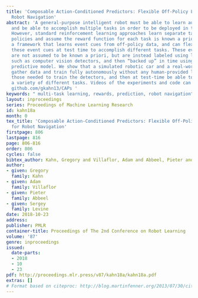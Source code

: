 ```yaml
---
title: 'Composable Action-Conditioned Predictors: Flexible Off-Policy Learning for
  Robot Navigation'
abstract: 'A general-purpose intelligent robot must be able to learn autonomously
  and be able to accomplish multiple tasks in order to be deployed in the real world.
  However, standard reinforcement learning approaches learn separate task-specific
  policies and assume the reward function for each task is known a priori. We propose
  a framework that learns event cues from off-policy data, and can flexibly combine
  these event cues at test time to accomplish different tasks. These event cue labels
  are not assumed to be known a priori, but are instead labeled using learned models,
  such as computer vision detectors, and then “backed up” in time using an action-conditioned
  predictive model. We show that a simulated robotic car and a real-world RC car can
  gather data and train fully autonomously without any human-provided labels beyond
  those needed to train the detectors, and then at test-time be able to accomplish
  a variety of different tasks. Videos of the experiments and code can be found at
  github.com/gkahn13/CAPs '
keywords: " multi-task learning, rewards, prediction, robot navigation"
layout: inproceedings
series: Proceedings of Machine Learning Research
id: kahn18a
month: 0
tex_title: 'Composable Action-Conditioned Predictors: Flexible Off-Policy Learning
  for Robot Navigation'
firstpage: 806
lastpage: 816
page: 806-816
order: 806
cycles: false
bibtex_author: Kahn, Gregory and Villaflor, Adam and Abbeel, Pieter and Levine, Sergey
author:
- given: Gregory
  family: Kahn
- given: Adam
  family: Villaflor
- given: Pieter
  family: Abbeel
- given: Sergey
  family: Levine
date: 2018-10-23
address: 
publisher: PMLR
container-title: Proceedings of The 2nd Conference on Robot Learning
volume: '87'
genre: inproceedings
issued:
  date-parts:
  - 2018
  - 10
  - 23
pdf: http://proceedings.mlr.press/v87/kahn18a/kahn18a.pdf
extras: []
# Format based on citeproc: http://blog.martinfenner.org/2013/07/30/citeproc-yaml-for-bibliographies/
---
```

